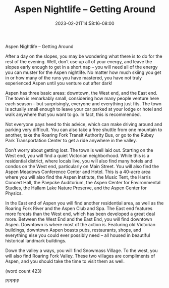 ﻿---
title: "Aspen Nightlife – Getting Around"
date: 2023-02-21T14:58:16-08:00
description: "aspen nightlife Tips for Web Success"
featured_image: "/images/aspen nightlife.jpg"
tags: ["aspen nightlife"]
---

Aspen Nightlife – Getting Around

After a day on the slopes, you may be 
wondering what there is to do for the rest of the 
evening. Well, don’t use up all of your energy, 
and leave the slopes early enough to get in a 
short nap – you will need all of the energy you 
can muster for the Aspen nightlife. No matter 
how much skiing you get in or how many of 
the runs you have mastered, you have not truly 
experienced Aspen until you venture out after 
dark!

Aspen has three basic areas: downtown, the 
West end, and the East end. The town is 
remarkably small, considering how many 
people venture here each season – but 
surprisingly, everyone and everything just fits. 
The town is actually small enough to leave 
your car parked at your lodge or hotel and walk 
anywhere that you want to go. In fact, this is 
recommended. 

Not everyone pays heed to this advice, which 
can make driving around and parking very 
difficult. You can also take a free shuttle from 
one mountain to another, take the Roaring Fork 
Transit Authority Bus, or go to the Rubey Park 
Transportation Center to get a ride anywhere in 
the valley. 

Don’t worry about getting lost. The town is well 
laid out. Starting on the West end, you will find 
a quiet Victorian neighborhood. While this is a 
residential district, where locals live, you will 
also find many hotels and condos on the West 
end, particularly on Main Street. You will also 
find the Aspen Meadows Conference Center 
and Hotel. This is a 40-acre area where you 
will also find the Aspen Institute, the Music Tent, 
the Harris Concert Hall, the Paepcke Auditorium, 
the Aspen Center for Environmental Studies, 
the Hallam Lake Nature Preserve, and the 
Aspen Center for Physics. 

In the East end of Aspen you will find another 
residential area, as well as the Roaring Fork 
River and the Aspen Club and Spa. The East 
end features more forests than the West end, 
which has been developed a great deal more. 
Between the West End and the East End, you 
will find downtown Aspen. Downtown is where 
most of the action is. Featuring old Victorian 
buildings, downtown Aspen boasts pubs, 
restaurants, shops, and everything else you 
could ever possibly need – all housed in 
beautiful historical landmark buildings. 

Down the valley a ways, you will find Snowmass 
Village. To the west, you will also find Roaring 
Fork Valley. These two villages are 
compliments of Aspen, and you should take 
the time to visit them as well.

(word count 423)

PPPPP

